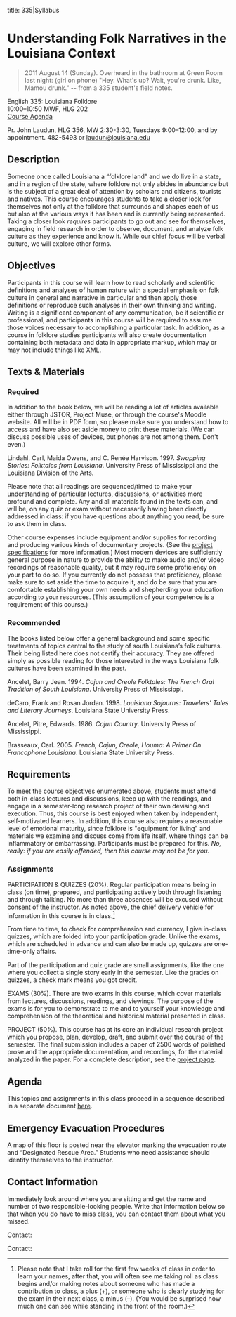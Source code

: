 title: 335|Syllabus

# Understanding Folk Narratives in the Louisiana Context

> 2011 August 14 (Sunday). Overheard in the bathroom at Green Room last night: (girl on phone) "Hey. What's up? <pause> Wait, you're drunk. Like, Mamou drunk." -- from a 335 student's field notes.


English 335: Louisiana Folklore  
10:00–10:50 MWF, HLG 202  
[Course Agenda](agenda.md)  

Pr. John Laudun, HLG 356, MW 2:30-3:30, Tuesdays 9:00–12:00, and by appointment. 482-5493 or laudun@louisiana.edu


## Description

Someone once called Louisiana a “folklore land” and we do live in a state, and in a region of the state, where folklore not only abides in abundance but is the subject of a great deal of attention by scholars and citizens, tourists and natives. This course encourages students to take a closer look for themselves not only at the folklore that surrounds and shapes each of us but also at the various ways it has been and is currently being represented. Taking a closer look *requires* participants to go out and see for themselves, engaging in field research in order to observe, document, and analyze folk culture as they experience and know it. While our chief focus will be verbal culture, we will explore other forms.


## Objectives

Participants in this course will learn how to read scholarly and scientific definitions and analyses of human nature with a special emphasis on folk culture in general and narrative in particular and then apply those definitions or reproduce such analyses in their own thinking and writing. Writing is a significant component of any communication, be it scientific or professional, and participants in this course will be required to assume those voices necessary to accomplishing a particular task. In addition, as a course in folklore studies participants will also create documentation containing both metadata and data in appropriate markup, which may or may not include things like XML.


## Texts & Materials


### Required

In addition to the book below, we will be reading a lot of articles available either through JSTOR, Project Muse, or through the course's Moodle website. All will be in PDF form, so please make sure you understand how to access and have also set aside money to print these materials. (We can discuss possible uses of devices, but phones are not among them. Don't even.)

Lindahl, Carl, Maida Owens, and C. Renée Harvison. 1997. _Swapping Stories: Folktales from Louisiana_. University Press of Mississippi and the Louisiana Division of the Arts.

Please note that all readings are sequenced/timed to make your understanding of particular lectures, discussions, or activities more profound and complete. Any and all materials found in the texts can, and will be, on any quiz or exam without necessarily having been directly addressed in class: if you have questions about anything you read, be sure to ask them in class.

Other course expenses include equipment and/or supplies for recording and producing various kinds of documentary projects. (See the [project specifications](project.md) for more information.) Most modern devices are sufficiently general purpose in nature to provide the ability to make audio and/or video recordings of reasonable quality, but it may require some proficiency on your part to do so. If you currently do not possess that proficiency, please make sure to set aside the time to acquire it, and do be sure that you are comfortable establishing your own needs and shepherding your education according to your resources. (This assumption of your competence is a requirement of this course.)


### Recommended

The books listed below offer a general background and some specific treatments of topics central to the study of south Louisiana’s folk cultures. Their being listed here does not certify their accuracy. They are offered simply as possible reading for those interested in the ways Louisiana folk cultures have been examined in the past.

Ancelet, Barry Jean. 1994. _Cajun and Creole Folktales: The French Oral Tradition of South Louisiana_. University Press of Mississippi.

deCaro, Frank and Rosan Jordan. 1998. _Louisiana Sojourns: Travelers’ Tales and Literary Journeys_. Louisiana State University Press.

Ancelet, Pitre, Edwards. 1986. _Cajun Country_. University Press of Mississippi.

Brasseaux, Carl. 2005. _French, Cajun, Creole, Houma: A Primer On Francophone Louisiana_. Louisiana State University Press.



## Requirements

To meet the course objectives enumerated above, students must attend both in-class lectures and discussions, keep up with the readings, and engage in a semester-long research project of their own devising and execution. Thus, this course is best enjoyed when taken by independent, self-motivated learners. In addition, this course also requires a reasonable level of emotional maturity, since folklore is "equipment for living" and materials we examine and discuss come from life itself, where things can be inflammatory or embarrassing. Participants must be prepared for this. *No, really: if you are easily offended, then this course may not be for you.*

### Assignments

PARTICIPATION & QUIZZES (20%). Regular participation means being in class (on time), prepared, and participating actively both through listening and through talking. No more than three absences will be excused without consent of the instructor. As noted above, the chief delivery vehicle for information in this course is in class.[^1]

From time to time, to check for comprehension and currency, I give in-class quizzes, which are folded into your participation grade. Unlike the exams, which are scheduled in advance and can also be made up, quizzes are one-time-only affairs.

Part of the participation and quiz grade are small assignments, like the one where you collect a single story early in the semester. Like the grades on quizzes, a check mark means you got credit.

EXAMS (30%). There are two exams in this course, which cover materials from lectures, discussions, readings, and viewings. The purpose of the exams is for you to demonstrate to me and to yourself your knowledge and comprehension of the theoretical and historical material presented in class.

PROJECT (50%). This course has at its core an individual research project which you propose, plan, develop, draft, and submit over the course of the semester. The final submission includes a paper of 2500 words of polished prose and the appropriate documentation, and recordings, for the material analyzed in the paper. For a complete description, see the [project page](project.md). 

## Agenda

This topics and assignments in this class proceed in a sequence described in a separate document [here](agenda.md).

## Emergency Evacuation Procedures

A map of this floor is posted near the elevator marking the evacuation route and “Designated Rescue Area.” Students who need assistance should identify themselves to the instructor.


## Contact Information

Immediately look around where you are sitting and get the name and number of two responsible-looking people. Write that information below so that when you do have to miss class, you can contact them about what you missed.

Contact:

Contact:




[^1]: Please note that I take roll for the first few weeks of class in order to learn your names, after that, you will often see me taking roll as class begins and/or making notes about someone who has made a contribution to class, a plus (+), or someone who is clearly studying for the exam in their next class, a minus (–). (You would be surprised how much one can see while standing in the front of the room.)
